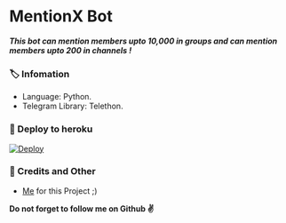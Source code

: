 # MentionX Bot
_**This bot can mention members upto 10,000 in groups and can mention members upto 200 in channels !**_

### 🏷 Infomation
- Language: Python.
- Telegram Library: Telethon.

### 🚀 Deploy to heroku
[![Deploy](https://www.herokucdn.com/deploy/button.svg)](https://heroku.com/deploy?template=https://github.com/SHIVAM-1294/trialx)

### 🎯 Credits and Other
- [Me](https://t.me/BONDOFBESTIZZ) for this Project ;)

**Do not forget to follow me on Github ✌️**
